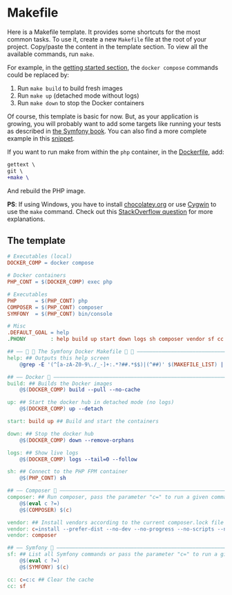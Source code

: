 # Makefile

Here is a Makefile template. It provides some shortcuts for the most common tasks.
To use it, create a new `Makefile` file at the root of your project. Copy/paste
the content in the template section. To view all the available commands, run `make`.

For example, in the [getting started section](/README.md#getting-started), the
`docker compose` commands could be replaced by:

1. Run `make build` to build fresh images
2. Run `make up` (detached mode without logs)
3. Run `make down` to stop the Docker containers

Of course, this template is basic for now. But, as your application is growing,
you will probably want to add some targets like running your tests as described
in [the Symfony book](https://symfony.com/doc/current/the-fast-track/en/17-tests.html#automating-your-workflow-with-a-makefile).
You can also find a more complete example in this [snippet](https://www.strangebuzz.com/en/snippets/the-perfect-makefile-for-symfony).

If you want to run make from within the `php` container, in the [Dockerfile](/Dockerfile),
add:

```diff
gettext \
git \
+make \
```

And rebuild the PHP image.

**PS**: If using Windows, you have to install [chocolatey.org](https://chocolatey.org/)
or use [Cygwin](http://cygwin.com) to use the `make` command. Check out this
[StackOverflow question](https://stackoverflow.com/q/2532234/633864) for more explanations.

## The template

```Makefile
# Executables (local)
DOCKER_COMP = docker compose

# Docker containers
PHP_CONT = $(DOCKER_COMP) exec php

# Executables
PHP      = $(PHP_CONT) php
COMPOSER = $(PHP_CONT) composer
SYMFONY  = $(PHP_CONT) bin/console

# Misc
.DEFAULT_GOAL = help
.PHONY        : help build up start down logs sh composer vendor sf cc

## —— 🎵 🐳 The Symfony Docker Makefile 🐳 🎵 ——————————————————————————————————
help: ## Outputs this help screen
	@grep -E '(^[a-zA-Z0-9\./_-]+:.*?##.*$$)|(^##)' $(MAKEFILE_LIST) | awk 'BEGIN {FS = ":.*?## "}{printf "\033[32m%-30s\033[0m %s\n", $$1, $$2}' | sed -e 's/\[32m##/[33m/'

## —— Docker 🐳 ————————————————————————————————————————————————————————————————
build: ## Builds the Docker images
	@$(DOCKER_COMP) build --pull --no-cache

up: ## Start the docker hub in detached mode (no logs)
	@$(DOCKER_COMP) up --detach

start: build up ## Build and start the containers

down: ## Stop the docker hub
	@$(DOCKER_COMP) down --remove-orphans

logs: ## Show live logs
	@$(DOCKER_COMP) logs --tail=0 --follow

sh: ## Connect to the PHP FPM container
	@$(PHP_CONT) sh

## —— Composer 🧙 ——————————————————————————————————————————————————————————————
composer: ## Run composer, pass the parameter "c=" to run a given command, example: make composer c='req symfony/orm-pack'
	@$(eval c ?=)
	@$(COMPOSER) $(c)

vendor: ## Install vendors according to the current composer.lock file
vendor: c=install --prefer-dist --no-dev --no-progress --no-scripts --no-interaction
vendor: composer

## —— Symfony 🎵 ———————————————————————————————————————————————————————————————
sf: ## List all Symfony commands or pass the parameter "c=" to run a given command, example: make sf c=about
	@$(eval c ?=)
	@$(SYMFONY) $(c)

cc: c=c:c ## Clear the cache
cc: sf
```
